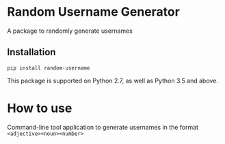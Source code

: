 # Random Username Generator

A package to randomly generate usernames

## Installation

    pip install random-username

This package is supported on Python 2.7, as well as Python 3.5 and above.

# How to use

Command-line tool application to generate usernames in the format `<adjective><noun><number>`
